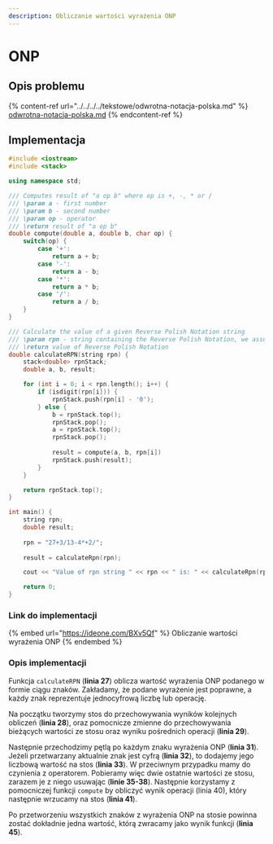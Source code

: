 ```yaml
---
description: Obliczanie wartości wyrażenia ONP
---
```


# ONP

## Opis problemu

{% content-ref url="../../../../tekstowe/odwrotna-notacja-polska.md" %}
[odwrotna-notacja-polska.md](../../../../tekstowe/odwrotna-notacja-polska.md)
{% endcontent-ref %}

## Implementacja

```cpp
#include <iostream>
#include <stack>

using namespace std;

/// Computes result of "a op b" where op is +, -, * or /
/// \param a - first number
/// \param b - second number
/// \param op - operator
/// \return result of "a op b"
double compute(double a, double b, char op) {
    switch(op) {
        case '+':
            return a + b;
        case '-':
            return a - b;
        case '*':
            return a * b;
        case '/':
            return a / b;
    }
}

/// Calculate the value of a given Reverse Polish Notation string
/// \param rpn - string containing the Reverse Polish Notation, we assume that it's correct
/// \return value of Reverse Polish Notation
double calculateRPN(string rpn) {
    stack<double> rpnStack;
    double a, b, result;

    for (int i = 0; i < rpn.length(); i++) {
        if (isdigit(rpn[i])) {
            rpnStack.push(rpn[i] - '0');
        } else {
            b = rpnStack.top();
            rpnStack.pop();
            a = rpnStack.top();
            rpnStack.pop();
            
            result = compute(a, b, rpn[i])
            rpnStack.push(result);
        }
    }

    return rpnStack.top();
}

int main() {
    string rpn;
    double result;
    
    rpn = "27+3/13-4*+2/";
    
    result = calculateRpn(rpn);

    cout << "Value of rpn string " << rpn << " is: " << calculateRpn(rpn) << endl;

    return 0;
}
```

### Link do implementacji

{% embed url="https://ideone.com/BXv5Qf" %}
Obliczanie wartości wyrażenia ONP
{% endembed %}

### Opis implementacji

Funkcja `calculateRPN` (**linia 27**) oblicza wartość wyrażenia ONP podanego w formie ciągu znaków. Zakładamy, że podane wyrażenie jest poprawne, a każdy znak reprezentuje jednocyfrową liczbę lub operację. 

Na początku tworzymy stos do przechowywania wyników kolejnych obliczeń (**linia 28**), oraz pomocnicze zmienne do przechowywania bieżących wartości ze stosu oraz wyniku pośrednich operacji (**linia 29**). 

Następnie przechodzimy pętlą po każdym znaku wyrażenia ONP (**linia 31**). Jeżeli przetwarzany aktualnie znak jest cyfrą (**linia 32**), to dodajemy jego liczbową wartość na stos (**linia 33**). W przeciwnym przypadku mamy do czynienia z operatorem. Pobieramy więc dwie ostatnie wartości ze stosu, zarazem je z niego usuwając (**linie 35-38**). Następnie korzystamy z pomocniczej funkcji `compute` by obliczyć wynik operacji (linia 40), który następnie wrzucamy na stos (**linia 41**).

Po przetworzeniu wszystkich znaków z wyrażenia ONP na stosie powinna zostać dokładnie jedna wartość, którą zwracamy jako wynik funkcji (**linia 45**).
